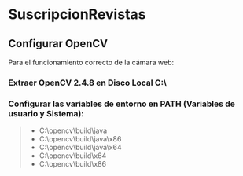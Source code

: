# SuscripcionRevistas

## Configurar OpenCV
Para el funcionamiento correcto de la cámara web:

### Extraer OpenCV 2.4.8 en Disco Local C:\
### Configurar las variables de entorno en PATH (Variables de usuario y Sistema):
>- C:\opencv\build\java
>- C:\opencv\build\java\x86
>- C:\opencv\build\java\x64
>- C:\opencv\build\x64
>- C:\opencv\build\x86

